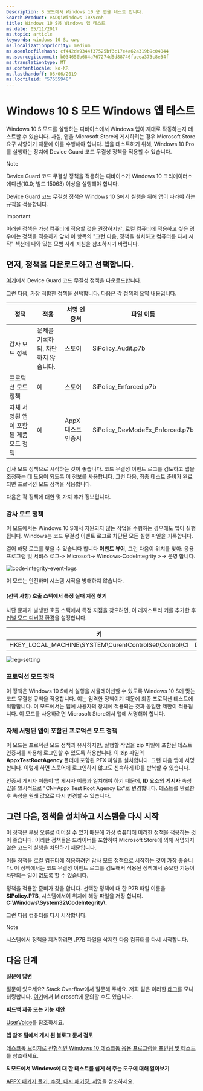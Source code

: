 ```yaml
---
Description: S 모드에서 Windows 10 용 앱을 테스트 합니다.
Search.Product: eADQiWindows 10XVcnh
title: Windows 10 S용 Windows 앱 테스트
ms.date: 05/11/2017
ms.topic: article
keywords: windows 10 S, uwp
ms.localizationpriority: medium
ms.openlocfilehash: cf442da9344f37525bf3c17e4a62a319b9c04044
ms.sourcegitcommit: b034650b684a767274d5d88746faeea373c8e34f
ms.translationtype: MT
ms.contentlocale: ko-KR
ms.lasthandoff: 03/06/2019
ms.locfileid: "57655948"
---
```

# <a name="test-your-windows-app-for-windows-10-in-s-mode"></a>Windows 10 S 모드 Windows 앱 테스트

Windows 10 S 모드를 실행하는 디바이스에서 Windows 앱이 제대로 작동하는지 테스트할 수 있습니다. 사실, 앱을 Microsoft Store에 게시하려는 경우 Microsoft Store 요구 사항이기 때문에 이를 수행해야 합니다. 앱을 테스트하기 위해, Windows 10 Pro를 실행하는 장치에 Device Guard 코드 무결성 정책을 적용할 수 있습니다.

> [!NOTE]
> Device Guard 코드 무결성 정책을 적용하는 디바이스가 Windows 10 크리에이터스 에디션(10.0; 빌드 15063) 이상을 실행해야 합니다.

Device Guard 코드 무결성 정책은 Windows 10 S에서 실행을 위해 앱이 따라야 하는 규칙을 적용합니다.

> [!IMPORTANT]
>이러한 정책은 가상 컴퓨터에 적용할 것을 권장하지만, 로컬 컴퓨터에 적용하고 싶은 경우에는 정책을 적용하기 앞서 이 항목의 "그런 다음, 정책을 설치하고 컴퓨터를 다시 시작" 섹션에 나와 있는 모범 사례 지침을 참조하시기 바랍니다.

<a id="choose-policy" />

## <a name="first-download-the-policies-and-then-choose-one"></a>먼저, 정책을 다운로드하고 선택합니다.

[여기](https://go.microsoft.com/fwlink/?linkid=849018)에서 Device Guard 코드 무결성 정책을 다운로드합니다.

그런 다음, 가장 적합한 정책을 선택합니다. 다음은 각 정책의 요약 내용입니다.

|정책 |적용 |서명 인증서 |파일 이름 |
|--|--|--|--|
|감사 모드 정책 |문제를 기록하되, 차단하지 않습니다. |스토어 |SiPolicy_Audit.p7b |
|프로덕션 모드 정책 |예 |스토어 |SiPolicy_Enforced.p7b |
|자체 서명된 앱이 포함된 제품 모드 정책 |예 |AppX 테스트 인증서  |SiPolicy_DevModeEx_Enforced.p7b |

감사 모드 정책으로 시작하는 것이 좋습니다. 코드 무결성 이벤트 로그를 검토하고 앱을 조정하는 데 도움이 되도록 이 정보를 사용합니다. 그런 다음, 최종 테스트 준비가 완료되면 프로덕션 모드 정책을 적용합니다.

다음은 각 정책에 대한 몇 가지 추가 정보입니다.

### <a name="audit-mode-policy"></a>감사 모드 정책
이 모드에서는 Windows 10 S에서 지원되지 않는 작업을 수행하는 경우에도 앱이 실행됩니다. Windows는 코드 무결성 이벤트 로그로 차단된 모든 실행 파일을 기록합니다.

열어 해당 로그를 찾을 수 있습니다 합니다 **이벤트 뷰어**, 그런 다음이 위치를 찾아: 응용 프로그램 및 서비스 로그-> Microsoft-> Windows-CodeIntegrity >-> 운영 합니다.

![code-integrity-event-logs](images/desktop-to-uwp/code-integrity-logs.png)

이 모드는 안전하며 시스템 시작을 방해하지 않습니다.

#### <a name="optional-find-specific-failure-points-in-the-call-stack"></a>(선택 사항) 호출 스택에서 특정 실패 지점 찾기
차단 문제가 발생한 호출 스택에서 특정 지점을 찾으려면, 이 레지스트리 키를 추가한 후 [커널 모드 디버깅 환경](https://docs.microsoft.com/windows-hardware/drivers/debugger/getting-started-with-windbg--kernel-mode-#span-idsetupakernel-modedebuggingspanspan-idsetupakernel-modedebuggingspanspan-idsetupakernel-modedebuggingspanset-up-a-kernel-mode-debugging)을 설정합니다.

|키|이름|형식|값|
|--|---|--|--|
|HKEY_LOCAL_MACHINE\SYSTEM\CurentControlSet\Control\CI| DebugFlags |REG_DWORD | 1 |


![reg-setting](images/desktop-to-uwp/ci-debug-setting.png)

### <a name="production-mode-policy"></a>프로덕션 모드 정책
이 정책은 Windows 10 S에서 실행을 시뮬레이션할 수 있도록 Windows 10 S에 맞는 코드 무결성 규칙을 적용합니다. 이는 엄격한 정책이기 때문에 최종 프로덕션 테스트에 적합합니다. 이 모드에서는 앱에 사용자의 장치에 적용되는 것과 동일한 제한이 적용됩니다. 이 모드를 사용하려면 Microsoft Store에서 앱에 서명해야 합니다.

### <a name="production-mode-policy-with-self-signed-apps"></a>자체 서명된 앱이 포함된 프로덕션 모드 정책
이 모드는 프로덕션 모드 정책과 유사하지만, 실행할 작업을 zip 파일에 포함된 테스트 인증서를 사용해 로그인할 수 있도록 허용합니다. 이 zip 파일의 **AppxTestRootAgency** 폴더에 포함된 PFX 파일을 설치합니다. 그런 다음 앱에 서명합니다. 이렇게 하면 스토어에 로그인하지 않고도 신속하게 ID를 반복할 수 있습니다.

인증서 게시자 이름이 앱 게시자 이름과 일치해야 하기 때문에, **ID** 요소의 **게시자** 속성 값을 일시적으로 "CN=Appx Test Root Agency Ex"로 변경합니다. 테스트를 완료한 후 속성을 원래 값으로 다시 변경할 수 있습니다.

## <a name="next-install-the-policy-and-restart-your-system"></a>그런 다음, 정책을 설치하고 시스템을 다시 시작

이 정책은 부팅 오류로 이어질 수 있기 때문에 가상 컴퓨터에 이러한 정책을 적용하는 것이 좋습니다. 이러한 정책들은 드라이버를 포함하여 Microsoft Store에 의해 서명되지 않은 코드의 실행을 차단하기 때문입니다.

이들 정책을 로컬 컴퓨터에 적용하려면 감사 모드 정책으로 시작하는 것이 가장 좋습니다. 이 정책에서는 코드 무결성 이벤트 로그를 검토해서 적용된 정책에서 중요한 기능이 차단되는 일이 없도록 할 수 있습니다.

정책을 적용할 준비가 찾을 합니다. 선택한 정책에 대 한 P7B 파일 이름을 **SIPolicy.P7B**, 시스템에서이 위치에 해당 파일을 저장 합니다. **C:\Windows\System32\CodeIntegrity\\**.

그런 다음 컴퓨터를 다시 시작합니다.

>[!NOTE]
>시스템에서 정책을 제거하려면 .P7B 파일을 삭제한 다음 컴퓨터를 다시 시작합니다.

## <a name="next-steps"></a>다음 단계

**질문에 답변**

질문이 있으세요? Stack Overflow에서 질문해 주세요. 저희 팀은 이러한 [태그](https://stackoverflow.com/questions/tagged/project-centennial+or+desktop-bridge)를 모니터링합니다. [여기](https://social.msdn.microsoft.com/Forums/en-US/home?filter=alltypes&sort=relevancedesc&searchTerm=%5BDesktop%20Converter%5D)에서 Microsoft에 문의할 수도 있습니다.

**피드백 제공 또는 기능 제안**

[UserVoice](https://wpdev.uservoice.com/forums/110705-universal-windows-platform/category/161895-desktop-bridge-centennial)를 참조하세요.

**앱 참조 팀에서 게시 된 블로그 문서 검토**

[데스크톱 브리지로 전형적인 Windows 10 데스크톱 응용 프로그램을 포인팅 및 테스트](https://blogs.msdn.microsoft.com/appconsult/2017/06/15/porting-and-testing-your-classic-desktop-applications-on-windows-10-s-with-the-desktop-bridge/)를 참조하세요.

**S 모드에서 Windows에 대 한 테스트를 쉽게 해 주는 도구에 대해 알아보기**

[APPX 패키지 풀기, 수정, 다시 패키징, 서명](https://blogs.msdn.microsoft.com/appconsult/2017/08/07/unpack-modify-repack-sign-appx/)을 참조하세요.
